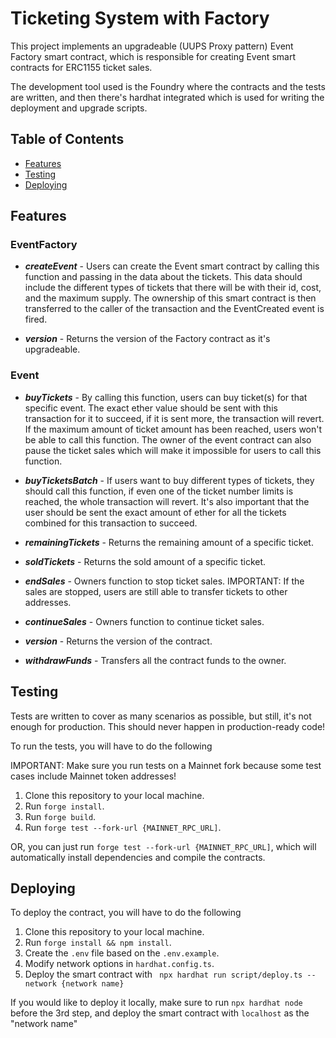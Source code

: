 # Ticketing System with Factory

This project implements an upgradeable (UUPS Proxy pattern) Event Factory smart contract, which is responsible for creating Event smart contracts for ERC1155 ticket sales.

The development tool used is the Foundry where the contracts and the tests are written, and then there's hardhat integrated which is used for writing the deployment and upgrade scripts.

## Table of Contents

- [Features](#features)
- [Testing](#testing)
- [Deploying](#deploying)

## Features

### EventFactory

- **_createEvent_** - Users can create the Event smart contract by calling this function and passing in the data about the tickets. This data should include the different types of tickets that there will be with their id, cost, and the maximum supply. The ownership of this smart contract is then transferred to the caller of the transaction and the EventCreated event is fired.

- **_version_** - Returns the version of the Factory contract as it's upgradeable.

### Event

- **_buyTickets_** - By calling this function, users can buy ticket(s) for that specific event. The exact ether value should be sent with this transaction for it to succeed, if it is sent more, the transaction will revert. If the maximum amount of ticket amount has been reached, users won't be able to call this function. The owner of the event contract can also pause the ticket sales which will make it impossible for users to call this function.

- **_buyTicketsBatch_** - If users want to buy different types of tickets, they should call this function, if even one of the ticket number limits is reached, the whole transaction will revert. It's also important that the user should be sent the exact amount of ether for all the tickets combined for this transaction to succeed.

- **_remainingTickets_** - Returns the remaining amount of a specific ticket.

- **_soldTickets_** - Returns the sold amount of a specific ticket.

- **_endSales_** - Owners function to stop ticket sales. IMPORTANT: If the sales are stopped, users are still able to transfer tickets to other addresses.

- **_continueSales_** - Owners function to continue ticket sales.

- **_version_** - Returns the version of the contract.

- **_withdrawFunds_** - Transfers all the contract funds to the owner.

## Testing

Tests are written to cover as many scenarios as possible, but still, it's not enough for production. This should never happen in production-ready code!

To run the tests, you will have to do the following

IMPORTANT: Make sure you run tests on a Mainnet fork because some test cases include Mainnet token addresses!

1. Clone this repository to your local machine.
2. Run `forge install`.
3. Run `forge build`.
4. Run `forge test --fork-url {MAINNET_RPC_URL]`.

OR, you can just run `forge test --fork-url {MAINNET_RPC_URL]`, which will automatically install dependencies and compile the contracts.

## Deploying

To deploy the contract, you will have to do the following

1. Clone this repository to your local machine.
2. Run `forge install && npm install`.
3. Create the `.env` file based on the `.env.example`.
4. Modify network options in `hardhat.config.ts`.
5. Deploy the smart contract with ` npx hardhat run script/deploy.ts --network {network name}`

If you would like to deploy it locally, make sure to run `npx hardhat node` before the 3rd step, and deploy the smart contract with `localhost` as the "network name"
